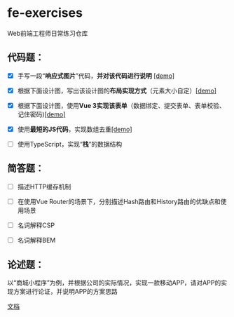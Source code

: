 # fe-exercises
Web前端工程师日常练习仓库

## 代码题：
- [x] 手写一段“**响应式图片**”代码，**并对该代码进行说明** [[demo]](https://github.com/xiaodongning/fe-exercises/blob/main/html/picture.html)
- [x] 根据下面设计图，写出该设计图的**布局实现方式**（元素大小自定）[[demo]](https://github.com/xiaodongning/fe-exercises/blob/main/html/layout.html)
- [x] 根据下面设计图，使用**Vue 3实现该表单**（数据绑定、提交表单、表单校验、记住密码)[[demo]](https://github.com/xiaodongning/fe-exercises/blob/main/vue/vite-project/src/views/FormView.vue)
- [x] 使用**最短的JS代码**，实现数组去重[[demo]](https://github.com/xiaodongning/fe-exercises/blob/main/vue/vite-project/src/views/ArrayView.vue)
- [ ] 使用TypeScript，实现“**栈**”的数据结构


## 简答题：

- [ ] 描述HTTP缓存机制

- [ ] 在使用Vue Router的场景下，分别描述Hash路由和History路由的优缺点和使用场景

- [ ] 名词解释CSP
- [ ] 名词解释BEM

## 论述题：

以“商城小程序”为例，并根据公司的实际情况，实现一款移动APP，请对APP的实现方案进行论证，并说明APP的方案思路

[文档](https://github.com/xiaodongning/fe-exercises/blob/main/docs/APP%E7%9A%84%E5%AE%9E%E7%8E%B0%E6%96%B9%E6%A1%88.md)
